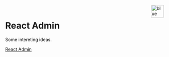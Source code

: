 <img src="https://avatars1.githubusercontent.com/u/3116319?s=280&v=4" alt="blue cody thumbs up" title="blue cody thumbs up" width=40 align=right style="margin-top: -10px"  />

# React Admin

Some intereting ideas.

[React Admin](https://marmelab.com/react-admin/)
